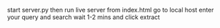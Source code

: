 start server.py then run live server from index.html go to local host enter your query and search wait 1-2 mins and click extract

